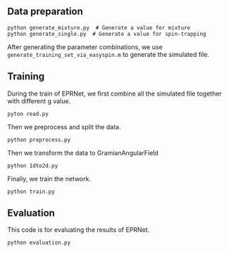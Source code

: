 

## Data preparation
```
python generate_mixture.py  # Generate a value for mixture
python generate_single.py  # Generate a value for spin-trapping
```

After generating the parameter combinations, we use `generate_training_set_via_easyspin.m` to generate the simulated file.



## Training

During the train of EPRNet, we first combine all the simulated file together with different g value.

```
pyton read.py
```

Then we preprocess and split the data. 

```
python preprocess.py
```

Then we transform the data to GramianAngularField

```
python 1dto2d.py
```

Finally, we train the network.

```
python train.py
```



## Evaluation

This code is for evaluating the results of EPRNet.

```
python evaluation.py
```

